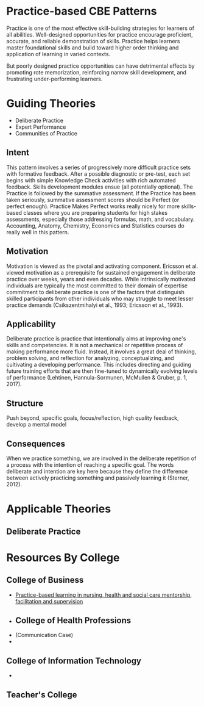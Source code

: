 # Practice-based CBE Patterns
Practice is one of the most effective skill-building strategies for learners of all abilities. Well-designed opportunities for practice encourage proficient, accurate, and reliable demonstration of skills. Practice helps learners master foundational skills and build toward higher order thinking and application of learning in varied contexts.

But poorly designed practice opportunities can have detrimental effects by promoting rote memorization, reinforcing narrow skill development, and frustrating under-performing learners.


# Guiding Theories
- Deliberate Practice
- Expert Performance
- Communities of Practice

## Intent
This pattern involves a series of progressively more difficult practice sets with formative feedback. After a possible diagnostic or pre-test, each set begins with simple Knowledge Check activities with rich automated feedback.  Skills development modules ensue (all potentially optional). The Practice is followed by the summative assessment. If the Practice has been taken seriously, summative assessment scores should be Perfect (or perfect enough).
Practice Makes Perfect works really nicely for more skills-based classes where you are preparing students for high stakes assessments, especially those addressing formulas, math, and vocabulary. Accounting, Anatomy, Chemistry, Economics and Statistics courses do really well in this pattern. 

## Motivation 
Motivation is viewed as the pivotal and activating component. Ericsson et al. viewed motivation as a prerequisite for sustained engagement in deliberate practice over weeks, years and even decades. While intrinsically motivated individuals are typically the most committed to their domain of expertise commitment to deliberate practice is one of the factors that distinguish skilled participants from other individuals who may struggle to meet lesser practice demands (Csikszentmihalyi et al., 1993; Ericsson et al., 1993).

## Applicability 
Deliberate practice is practice that intentionally aims at improving one's skills and competencies. It is not a mechanical or repetitive process of making performance more fluid. Instead, it involves a great deal of thinking, problem solving, and reflection for analyzing, conceptualizing, and cultivating a developing performance. This includes directing and guiding future training efforts that are then fine-tuned to dynamically evolving levels of performance (Lehtinen, Hannula-Sormunen, McMullen & Gruber, p. 1, 2017).

## Structure 
Push beyond, specific goals, focus/reflection, high quality feedback, develop a mental model

## Consequences
When we practice something, we are involved in the deliberate repetition of a process with the intention of reaching a specific goal. The words deliberate and intention are key here because they define the difference between actively practicing something and passively learning it (Sterner, 2012).


# Applicable Theories
## Deliberate Practice


# Resources By College
## College of Business
- [Practice-based learning in nursing, health and social care mentorship, facilitation and supervision](https://search.ebscohost.com/login.aspx?direct=true&db=cat07141a&AN=ebc.EBC1124437&site=eds-live&scope=site&authtype=sso&custid=ns017578)
- ## College of Health Professions
- (Communication Case)
- 
## College of Information Technology
- 
## Teacher's College